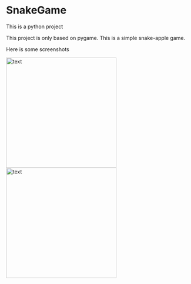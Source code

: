 # SnakeGame
This is a python project

This project is only based on pygame. This is a simple snake-apple game.

Here is some screenshots

<image src="snake_game/resources/screenshot1.jpg" alt="text" width="300"/> <image src="snake_game/resources/screenshot2.jpg" alt="text" width="300"/>

